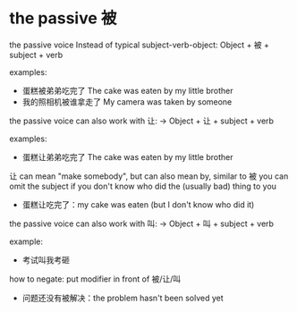 # the passive 被

the passive voice
Instead of typical subject-verb-object:
Object + 被 + subject + verb

examples:
* 蛋糕被弟弟吃完了
  The cake was eaten by my little brother
* 我的照相机被谁拿走了
  My camera was taken by someone

the passive voice can also work with 让:
→ Object + 让 + subject + verb

examples:
* 蛋糕让弟弟吃完了
  The cake was eaten by my little brother

让 can mean "make somebody", but can also mean by, similar to 被
you can omit the subject if you don't know who did the (usually bad) thing to you
* 蛋糕让吃完了：my cake was eaten (but I don't know who did it)

the passive voice can also work with 叫:
→ Object + 叫 + subject + verb

example:
* 考试叫我考砸

how to negate:
put modifier in front of 被/让/叫
* 问题还没有被解决：the problem hasn't been solved yet
